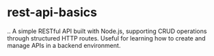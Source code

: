 # rest-api-basics
..
A simple RESTful API built with Node.js, supporting CRUD operations through structured HTTP routes. Useful for learning how to create and manage APIs in a backend environment.
